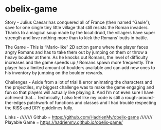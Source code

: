 # obelix-game

Story - 
Julius Caesar has conquered all of France (then named “Gaule”), save for one single tiny little village that still resists the Roman invaders. Thanks to a magical soup made by the local druid, the villagers have super strength and love nothing more than to kick the Romans’ butts in battle.

The Game -
This is “Mario-like” 2D action game where the player faces angry Romans and has to take them out by jumping on them or throw a heavy boulder at them. As he knocks out Romans, the level of difficulty increases and the game speeds up / Romans spawn more frequently. The player has a limited amount of boulders available and can add new ones to his inventory by jumping on the boulder rewards.

Challenges - 
Aside from a lot of trial & error animating the characters and the projectiles, my biggest challenge was to make the game engaging and fun so that players will actually like playing it. And I’m not even sure I have achieved that...
Technically, I also feel like my code is still a rough-around-the-edges patchwork of functions and classes and I had trouble respecting the KISS and DRY guidelines fully. 

Links -
//////// Github = https://github.com/HadrienMv/obelix-game
//////// Playable Game = https://hadrienmv.github.io/obelix-game/
